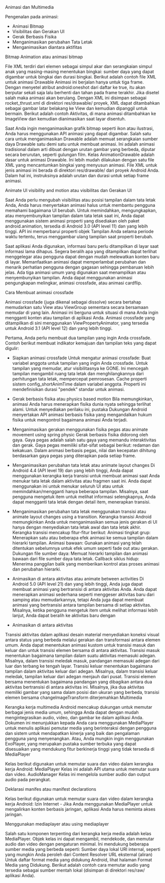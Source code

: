 Animasi dan Multimedia

Pengenalan pada animasi:

-	Animasi Bitmap
-	Visibilitas dan Gerakan UI
-	Gerak Berbasis Fisika
-	Menganimasikan perubahan Tata Letak
-	Menganimasikan diantara aktifitas

Bitmap Animation atau animasi bitmap

File XML terdiri dari elemen <animation-list> sebagai simpul akar dan serangkaian simpul <item> anak yang masing-masing menentukan bingkai: sumber daya yang dapat digambar untuk bingkai dan durasi bingkai. Berikut adalah contoh file XML untuk animasi Drawable
Animasi ini berjalan hanya untuk tiga frame. Dengan menyetel atribut android:oneshot dari daftar ke true, itu akan berputar sekali saja lalu berhenti dan tahan pada frame terakhir. Jika disetel salah maka animasi akan berulang. Dengan XML ini disimpan sebagai rocket_thrust.xml di direktori res/drawable/ proyek, XML dapat ditambahkan sebagai gambar latar belakang ke View dan kemudian dipanggil untuk bermain. Berikut adalah contoh Aktivitas, di mana animasi ditambahkan ke ImageView dan kemudian dianimasikan saat layar disentuh.

Saat Anda ingin menganimasikan grafik bitmap seperti ikon atau ilustrasi, Anda harus menggunakan API animasi yang dapat digambar. 
Salah satu cara untuk menganimasikan Drawable adalah memuat serangkaian sumber daya Drawable satu demi satu untuk membuat animasi. Ini adalah animasi tradisional dalam arti dibuat dengan urutan gambar yang berbeda, diputar secara berurutan, seperti gulungan film. Kelas AnimationDrawable adalah dasar untuk animasi Drawable. Ini lebih mudah dilakukan dengan satu file XML yang mencantumkan bingkai yang menyusun animasi. File XML untuk jenis animasi ini berada di direktori res/drawable/ dari proyek Android Anda. Dalam hal ini, instruksinya adalah urutan dan durasi untuk setiap frame animasi.

Animate UI visibility and motion atau visibilitas dan Gerakan UI

Saat Anda perlu mengubah visibilitas atau posisi tampilan dalam tata letak Anda, Anda harus menyertakan animasi halus untuk membantu pengguna memahami bagaimana UI berubah.
Untuk memindahkan, mengungkapkan, atau menyembunyikan tampilan dalam tata letak saat ini, Anda dapat menggunakan sistem animasi properti yang disediakan oleh paket android.animation, tersedia di Android 3.0 (API level 11) dan yang lebih tinggi. API ini memperbarui properti objek Tampilan Anda selama periode waktu tertentu, terus menggambar ulang tampilan saat properti berubah. 

Saat aplikasi Anda digunakan, informasi baru perlu ditampilkan di layar saat informasi lama dihapus. Segera beralih apa yang ditampilkan dapat terlihat menggelegar atau pengguna dapat dengan mudah melewatkan konten baru di layar. Memanfaatkan animasi dapat memperlambat perubahan dan menarik perhatian pengguna dengan gagasan sehingga pembaruan lebih jelas.
Ada tiga animasi umum yang digunakan saat menampilkan atau menyembunyikan tampilan. Anda dapat menggunakan animasi pengungkapan melingkar, animasi crossfade, atau animasi cardflip.

Cara Membuat animasi crossfade

Animasi crossfade (juga dikenal sebagai dissolve) secara bertahap memudarkan satu View atau ViewGroup sementara secara bersamaan memudar di yang lain. Animasi ini berguna untuk situasi di mana Anda ingin mengganti konten atau tampilan di aplikasi Anda. Animasi crossfade yang ditampilkan di sini menggunakan ViewPropertyAnimator, yang tersedia untuk Android 3.1 (API level 12) dan yang lebih tinggi.

Pertama, Anda perlu membuat dua tampilan yang ingin Anda crossfade. Contoh berikut membuat indikator kemajuan dan tampilan teks yang dapat digulir:

-	Siapkan animasi crossfade
Untuk mengatur animasi crossfade:
Buat variabel anggota untuk tampilan yang ingin Anda crossfade. 
Untuk tampilan yang memudar, atur visibilitasnya ke GONE. Ini mencegah tampilan mengambil ruang tata letak dan menghilangkannya dari perhitungan tata letak, mempercepat pemrosesan.
Cache properti sistem config_shortAnimTime dalam variabel anggota. Properti ini mendefinisikan durasi "pendek" standar untuk animasi. 

-	Gerak berbasis fisika atau physics based motion
Bila memungkinkan, animasi Anda harus menerapkan fisika dunia nyata sehingga terlihat alami.
Untuk menyediakan perilaku ini, pustaka Dukungan Android menyertakan API animasi berbasis fisika yang mengandalkan hukum fisika untuk mengontrol bagaimana animasi Anda terjadi.

-	Menganimasikan gerakan menggunakan fisika pegas atau animate movement using spring physic
Gerak berbasis fisika didorong oleh gaya. Gaya pegas adalah salah satu gaya yang memandu interaktivitas dan gerak. Gaya pegas memiliki sifat-sifat sebagai berikut: redaman dan kekakuan. Dalam animasi berbasis pegas, nilai dan kecepatan dihitung berdasarkan gaya pegas yang diterapkan pada setiap frame.

-	Menganimasikan perubahan tata letak atau animate layout changes
Di Android 4.4 (API level 19) dan yang lebih tinggi, Anda dapat menggunakan kerangka kerja transisi untuk membuat animasi saat Anda menukar tata letak dalam aktivitas atau fragmen saat ini. Anda dapat menggunakan ini untuk menukar seluruh UI atau untuk memindahkan/mengganti hanya beberapa tampilan.
Misalnya, saat pengguna mengetuk item untuk melihat informasi selengkapnya, Anda dapat mengganti tata letak dengan detail item, menerapkan transisi.

-	Menganimasikan perubahan tata letak menggunakan transisi atau animate layout changes using a transition.
Kerangka transisi Android memungkinkan Anda untuk menganimasikan semua jenis gerakan di UI hanya dengan menyediakan tata letak awal dan tata letak akhir. 
Kerangka transisi mencakup fitur-fitur berikut:
Animasi tingkat grup: Menerapkan satu atau beberapa efek animasi ke semua tampilan dalam hierarki tampilan.
Animasi bawaan: Gunakan animasi yang telah ditentukan sebelumnya untuk efek umum seperti fade out atau gerakan.
Dukungan file sumber daya: Memuat hierarki tampilan dan animasi bawaan dari file sumber daya tata letak.
Callback siklus hidup: Menerima panggilan balik yang memberikan kontrol atas proses animasi dan perubahan hierarki.

-	Animasikan di antara aktivitas atau animate between activities
Di Android 5.0 (API level 21) dan yang lebih tinggi, Anda juga dapat membuat animasi yang bertransisi di antara aktivitas Anda.
Anda dapat menerapkan animasi sederhana seperti menggeser aktivitas baru dari samping atau memudarkannya, tetapi Anda juga dapat membuat animasi yang bertransisi antara tampilan bersama di setiap aktivitas. Misalnya, ketika pengguna mengetuk item untuk melihat informasi lebih lanjut, Anda dapat beralih ke aktivitas baru dengan

-	Animasikan di antara aktivitas

Transisi aktivitas dalam aplikasi desain material menyediakan koneksi visual antara status yang berbeda melalui gerakan dan transformasi antara elemen umum. Anda dapat menentukan animasi kustom untuk transisi masuk dan keluar dan untuk transisi elemen bersama di antara aktivitas.
Transisi masuk menentukan bagaimana tampilan dalam suatu aktivitas memasuki adegan. Misalnya, dalam transisi meledak masuk, pandangan memasuki adegan dari luar dan terbang ke tengah layar.
Transisi keluar menentukan bagaimana tampilan dalam aktivitas keluar dari adegan. Misalnya, dalam transisi keluar meledak, tampilan keluar dari adegan menjauh dari pusat.
Transisi elemen bersama menentukan bagaimana pandangan yang dibagikan antara dua aktivitas bertransisi di antara aktivitas ini. Misalnya, jika dua aktivitas memiliki gambar yang sama dalam posisi dan ukuran yang berbeda, transisi elemen bersama changeImageTransform diterjemahkan
Multimedia

Kerangka kerja multimedia Android mencakup dukungan untuk memutar berbagai jenis media umum, sehingga Anda dapat dengan mudah mengintegrasikan audio, video, dan gambar ke dalam aplikasi Anda.
Dokumen ini menunjukkan kepada Anda cara menggunakan MediaPlayer untuk menulis aplikasi pemutar media yang berinteraksi dengan pengguna dan sistem untuk mendapatkan kinerja yang baik dan pengalaman pengguna yang menyenangkan. Atau, Anda mungkin ingin menggunakan ExoPlayer, yang merupakan pustaka sumber terbuka yang dapat disesuaikan yang mendukung fitur berkinerja tinggi yang tidak tersedia di MediaPlayer

Kelas berikut digunakan untuk memutar suara dan video dalam kerangka kerja Android:
MediaPlayer Kelas ini adalah API utama untuk memutar suara dan video.
AudioManager Kelas ini mengelola sumber audio dan output audio pada perangkat.

Deklarasi manifes atau manifest declarations

Kelas berikut digunakan untuk memutar suara dan video dalam kerangka kerja Android:
Izin Internet - Jika Anda menggunakan MediaPlayer untuk mengalirkan konten berbasis jaringan, aplikasi Anda harus meminta akses jaringan.

Menggunakan mediaplayer atau using mediaplayer

Salah satu komponen terpenting dari kerangka kerja media adalah kelas MediaPlayer. Objek kelas ini dapat mengambil, mendekode, dan memutar audio dan video dengan pengaturan minimal. Ini mendukung beberapa sumber media yang berbeda seperti:
Sumber daya lokal
URI internal, seperti yang mungkin Anda peroleh dari Content Resolver
URL eksternal (aliran)
Untuk daftar format media yang didukung Android, lihat halaman Format Media yang Didukung.
Berikut adalah contoh cara memutar audio yang tersedia sebagai sumber mentah lokal (disimpan di direktori res/raw/ aplikasi Anda).
